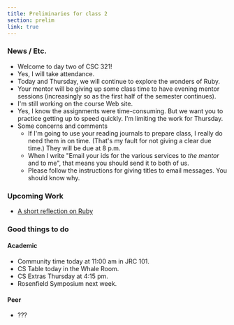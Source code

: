 ```yaml
---
title: Preliminaries for class 2
section: prelim
link: true
---
```

### News / Etc.

* Welcome to day two of CSC 321!  
* Yes, I will take attendance.
* Today and Thursday, we will continue to explore the wonders of Ruby.
* Your mentor will be giving up some class time to have evening mentor
  sessions (increasingly so as the first half of the semester continues).
* I'm still working on the course Web site.
* Yes, I know the assignments were time-consuming.  But we want you to
  practice getting up to speed quickly.  I'm limiting the work for
  Thursday.
* Some concerns and comments
    * If I'm going to use your reading journals to prepare class,
      I really do need them in on time.  (That's my fault for not giving
      a clear due time.)  They will be due at 8 p.m.
    * When I write "Email your ids for the various services to *the mentor* 
      and to me", that means you should send it to both of us.
    * Please follow the instructions for giving titles to email messages.
      You should know why.

### Upcoming Work

* [A short reflection on Ruby](../readings/ruby2)

### Good things to do

#### Academic

* Community time today at 11:00 am in JRC 101.
* CS Table today in the Whale Room.
* CS Extras Thursday at 4:15 pm.
* Rosenfield Symposium next week.

#### Peer

* ???
